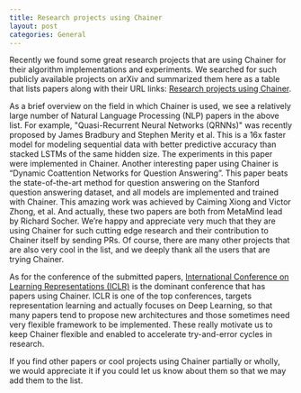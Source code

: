 ```yaml
---
title: Research projects using Chainer
layout: post
categories: General
---
```


Recently we found some great research projects that are using Chainer for their algorithm implementations and experiments. We searched for such publicly available projects on arXiv and summarized them here as a table that lists papers along with their URL links: [Research projects using Chainer](https://github.com/pfnet/chainer/wiki/Research-projects-using-Chainer).

As a brief overview on the field in which Chainer is used, we see a relatively large number of Natural Language Processing (NLP) papers in the above list. For example, "Quasi-Recurrent Neural Networks (QRNNs)" was recently proposed by James Bradbury and Stephen Merity et al. This is a 16x faster model for modeling sequential data with better predictive accuracy than stacked LSTMs of the same hidden size. The experiments in this paper were implemented in Chainer. Another interesting paper using Chainer is “Dynamic Coattention Networks for Question Answering”. This paper beats the state-of-the-art method for question answering on the Stanford question answering dataset, and all models are implemented and trained with Chainer. This amazing work was achieved by Caiming Xiong and Victor Zhong, et al. And actually, these two papers are both from MetaMind lead by Richard Socher. We’re happy and appreciate very much that they are using Chainer for such cutting edge research and their contribution to Chainer itself by sending PRs. Of course, there are many other projects that are also very cool in the list, and we deeply thank all the users that are trying Chainer.

As for the conference of the submitted papers, [International Conference on Learning Representations (ICLR)](http://www.iclr.cc) is the dominant conference that has papers using Chainer. ICLR is one of the top conferences, targets representation learning and actually focuses on Deep Learning, so that many papers tend to propose new architectures and those sometimes need very flexible framework to be implemented. These really motivate us to keep Chainer flexible and enabled to accelerate try-and-error cycles in research.

If you find other papers or cool projects using Chainer partially or wholly, we would appreciate it if you could let us know about them so that we may add them to the list.
